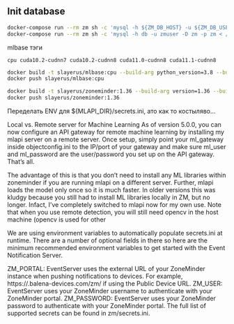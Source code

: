 ## Init database

```bash
docker-compose run --rm zm sh -c 'mysql -h ${ZM_DB_HOST} -u ${ZM_DB_USER} -p${ZM_DB_PASS} < /usr/share/zoneminder/db/zm_create.sql'
docker-compose run --rm zm sh -c 'mysql -h db -u zmuser -D zm -p zm < /usr/share/zoneminder/db/zm_create.sql'
```

mlbase тэги

```
cpu cuda10.2-cudnn7 cuda10.2-cudnn8 cuda11.0-cudnn8 cuda11.1-cudnn8
```

```bash
docker build -t slayerus/mlbase:cpu --build-arg python_version=3.8 --build-arg opencv_version=4.5.2 --build-arg dlib_version=v19.22 ./mlbase/dist/cpu/.
docker push slayerus/mlbase:cpu

docker build -t slayerus/zoneminder:1.36 --build-arg version=1.36 --build-arg ffmpeg_version=4.4-ubuntu1804 ./zoneminder/.
docker push slayerus/zoneminder:1.36
```

Переделать ENV для ${MLAPI_DIR}/secrets.ini, ато как то костыляво...

Local vs. Remote server for Machine Learning
As of version 5.0.0, you can now configure an API gateway for remote machine learning by installing my mlapi server on a remote server. Once setup, simply point your ml_gateway inside objectconfig.ini to the IP/port of your gateway and make sure ml_user and ml_password are the user/password you set up on the API gateway. That’s all.

The advantage of this is that you don’t need to install any ML libraries within zoneminder if you are running mlapi on a different server. Further, mlapi loads the model only once so it is much faster. In older versions this was kludgy because you still had to install ML libraries locally in ZM, but no longer. Infact, I’ve completely switched to mlapi now for my own use. Note that when you use remote detection, you will still need opencv in the host machine (opencv is used for other


We are using environment variables to automatically populate secrets.ini at runtime. There are a number of optional fields in there so here are the minimum recommended environment variables to get started with the Event Notification Server.

ZM_PORTAL: EventServer uses the external URL of your ZoneMinder instance when pushing notifications to devices. For example, https://<UUID>.balena-devices.com/zm/ if using the Public Device URL.
ZM_USER: EventServer uses your ZoneMinder username to authenticate with your ZoneMinder portal.
ZM_PASSWORD: EventServer uses your ZoneMinder password to authenticate with your ZoneMinder portal.
The full list of supported secrets can be found in zm/secrets.ini.